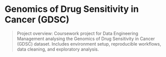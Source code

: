 # Genomics of Drug Sensitivity in Cancer (GDSC)
> Project overview: Coursework project for Data Engineering Management analysing the Genomics of Drug Sensitivity in Cancer (GDSC) dataset. Includes environment setup, reproducible workflows, data cleaning, and exploratory analysis.
> 
